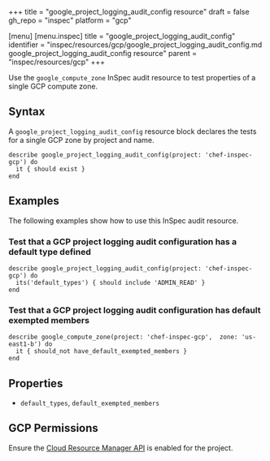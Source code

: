 +++
title = "google_project_logging_audit_config resource"
draft = false
gh_repo = "inspec"
platform = "gcp"

[menu]
  [menu.inspec]
    title = "google_project_logging_audit_config"
    identifier = "inspec/resources/gcp/google_project_logging_audit_config.md google_project_logging_audit_config resource"
    parent = "inspec/resources/gcp"
+++

Use the `google_compute_zone` InSpec audit resource to test properties of a single GCP compute zone.

## Syntax

A `google_project_logging_audit_config` resource block declares the tests for a single GCP zone by project and name.

    describe google_project_logging_audit_config(project: 'chef-inspec-gcp') do
      it { should exist }
    end

## Examples

The following examples show how to use this InSpec audit resource.

### Test that a GCP project logging audit configuration has a default type defined

    describe google_project_logging_audit_config(project: 'chef-inspec-gcp') do
      its('default_types') { should include 'ADMIN_READ' }
    end

### Test that a GCP project logging audit configuration has default exempted members

    describe google_compute_zone(project: 'chef-inspec-gcp',  zone: 'us-east1-b') do
      it { should_not have_default_exempted_members }
    end

## Properties

- `default_types`, `default_exempted_members`

## GCP Permissions

Ensure the [Cloud Resource Manager API](https://console.cloud.google.com/apis/library/cloudresourcemanager.googleapis.com/) is enabled for the project.
